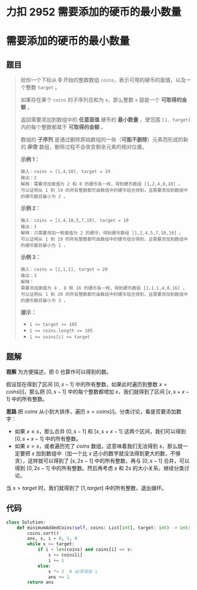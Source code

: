 # 力扣 2952 需要添加的硬币的最小数量


# 需要添加的硬币的最小数量

## 题目

> 给你一个下标从 **0** 开始的整数数组 `coins`，表示可用的硬币的面值，以及一个整数 `target` 。
>
> 如果存在某个 `coins` 的子序列总和为 `x`，那么整数 `x` 就是一个 **可取得的金额** 。
>
> 返回需要添加到数组中的 **任意面值** 硬币的 **最小数量** ，使范围 `[1, target]` 内的每个整数都属于 **可取得的金额** 。
>
> 数组的 **子序列** 是通过删除原始数组的一些（**可能不删除**）元素而形成的新的 **非空** 数组，删除过程不会改变剩余元素的相对位置。
>
>  
>
> **示例 1：**
>
> ```
> 输入：coins = [1,4,10], target = 19
> 输出：2
> 解释：需要添加面值为 2 和 8 的硬币各一枚，得到硬币数组 [1,2,4,8,10] 。
> 可以证明从 1 到 19 的所有整数都可由数组中的硬币组合得到，且需要添加到数组中的硬币数目最小为 2 。
> ```
>
> **示例 2：**
>
> ```
> 输入：coins = [1,4,10,5,7,19], target = 19
> 输出：1
> 解释：只需要添加一枚面值为 2 的硬币，得到硬币数组 [1,2,4,5,7,10,19] 。
> 可以证明从 1 到 19 的所有整数都可由数组中的硬币组合得到，且需要添加到数组中的硬币数目最小为 1 。
> ```
>
> **示例 3：**
>
> ```
> 输入：coins = [1,1,1], target = 20
> 输出：3
> 解释：
> 需要添加面值为 4 、8 和 16 的硬币各一枚，得到硬币数组 [1,1,1,4,8,16] 。 
> 可以证明从 1 到 20 的所有整数都可由数组中的硬币组合得到，且需要添加到数组中的硬币数目最小为 3 。
> ```
>
>  
>
> **提示：**
>
> - `1 <= target <= 105`
> - `1 <= coins.length <= 105`
> - `1 <= coins[i] <= target`

## 题解

**观察**
为方便描述，把 $0$ 也算作可以得到的数。

假设现在得到了区间 $[0,s-1]$ 中的所有整数，如果此时遍历到整数 $x=\textit{coins}[i]$，那么把 $[0,s-1]$ 中的每个整数都增加 $x$，我们就得到了区间 $[x,s+x-1]$ 中的所有整数。

**思路**
把 $\textit{coins}$ 从小到大排序，遍历 $x=\textit{coins}[i]$。分类讨论，看是否要添加数字：

- 如果 $x \le s$，那么合并 $[0,s-1]$ 和 $[x,s+x-1]$ 这两个区间，我们可以得到 $[0,s+x-1]$ 中的所有整数。
- 如果 $x > s$，或者遍历完了 $\textit{coins}$ 数组，这意味着我们无法得到 $s$，那么就一定要把 $s$ 加到数组中（加一个比 $s$ 还小的数字就没法得到更大的数，不够贪），这样就可以得到了 $[s,2s-1]$ 中的所有整数，再与 $[0,s-1]$ 合并，可以得到 $[0,2s-1]$ 中的所有整数。然后再考虑 $x$ 和 $2s$ 的大小关系，继续分类讨论。

当 $s > \textit{target}$ 时，我们就得到了 $[1,target]$ 中的所有整数，退出循环。

## 代码

```python
class Solution:
    def minimumAddedCoins(self, coins: List[int], target: int) -> int:
        coins.sort()
        ans, s, i = 0, 1, 0
        while s <= target:
            if i < len(coins) and coins[i] <= s:
                s += coins[i]
                i += 1
            else:
                s *= 2  # 必须添加 s
                ans += 1
        return ans
```


